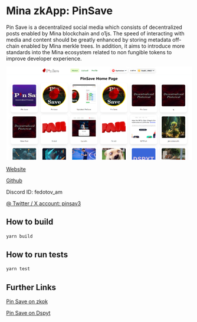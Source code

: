 # Mina zkApp: PinSave

Pin Save is a decentralized social media which consists of decentralized posts enabled by Mina blockchain and o1js. The speed of interacting with media and content should be greatly enhanced by storing metadata off-chain enabled by Mina merkle trees. In addition, it aims to introduce more standards into the Mina ecosystem related to non fungible tokens to improve developer experience.

![decentralized feed](https://github.com/Pfed-prog/Dspyt-NFTs-EVM/blob/master/assets/feed.png)

[Website](https://pinsave.app/)

[Github](https://github.com/PinSaveDAO/PinSave)

Discord ID: fedotov_am

[@ Twitter / X account: pinsav3](https://twitter.com/PinSav3)

## How to build

```sh
yarn build
```

## How to run tests

```sh
yarn test
```

## Further Links

[Pin Save on zkok](https://zkok.io/mina/pin-save/)

[Pin Save on Dspyt](https://dspyt.com/PinSave)
